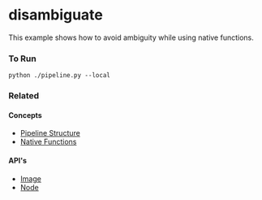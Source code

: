 # disambiguate

This example shows how to avoid ambiguity while using native functions.

### To Run

    python ./pipeline.py --local

### Related

#### Concepts

- [Pipeline Structure](https://www.conducto.com/docs/basics/pipeline-structure#context)
- [Native Functions](https://www.conducto.com/docs/basics/native-functions#some-gotchas)

#### API's

- [Image](https://conducto.com/api/docker/#conducto.Image)
- [Node](https://conducto.com/api/nodes/#conducto.Node)
